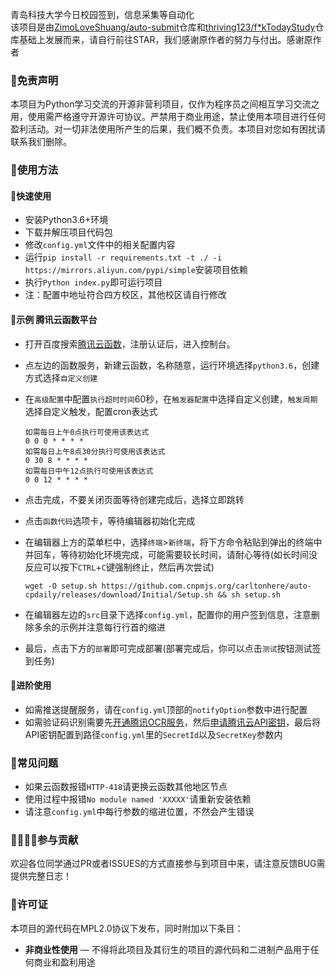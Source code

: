 青岛科技大学今日校园签到，信息采集等自动化  
该项目是由[ZimoLoveShuang/auto-submit](https://github.com/ZimoLoveShuang/auto-submit)仓库和[thriving123/f*kTodayStudy](https://github.com/thriving123/fuckTodayStudy)仓库基础上发展而来，请自行前往STAR，我们感谢原作者的努力与付出。感谢原作者
### 📃免责声明

本项目为Python学习交流的开源非营利项目，仅作为程序员之间相互学习交流之用，使用需严格遵守开源许可协议。严禁用于商业用途，禁止使用本项目进行任何盈利活动。对一切非法使用所产生的后果，我们概不负责。本项目对您如有困扰请联系我们删除。

### 📗使用方法

#### 🔑快速使用

 - 安装Python3.6+环境
 - 下载并解压项目代码包
 - 修改`config.yml`文件中的相关配置内容
 - 运行`pip install -r requirements.txt -t ./ -i https://mirrors.aliyun.com/pypi/simple`安装项目依赖
 - 执行`Python index.py`即可运行项目
 - 注：配置中地址符合四方校区，其他校区请自行修改

#### 📅示例 腾讯云函数平台

 - 打开百度搜索[腾讯云函数](https://console.cloud.tencent.com/scf/index?rid=1)，注册认证后，进入控制台。
 - 点左边的函数服务，新建云函数，名称随意，运行环境选择`python3.6`，创建方式选择`自定义创建`
 - 在`高级配置`中配置`执行超时时间`60秒，在`触发器配置`中选择自定义创建，`触发周期`选择自定义触发，配置cron表达式
	
	```
	如需每日上午0点执行可使用该表达式
	0 0 0 * * * *
	如需每日上午8点30分执行可使用该表达式
	0 30 8 * * * *
	如需每日中午12点执行可使用该表达式
	0 0 12 * * * *
	```
	
 - 点击完成，不要关闭页面等待创建完成后，选择立即跳转
 - 点击`函数代码`选项卡，等待编辑器初始化完成
 - 在编辑器上方的菜单栏中，选择`终端`>`新终端`，将下方命令粘贴到弹出的终端中并回车，等待初始化环境完成，可能需要较长时间，请耐心等待(如长时间没反应可以按下`CTRL`+`C`键强制终止，然后再次尝试)
	
	```
	wget -O setup.sh https://github.com.cnpmjs.org/carltonhere/auto-cpdaily/releases/download/Initial/Setup.sh && sh setup.sh
	```
	
 - 在编辑器左边的`src`目录下选择`config.yml`，配置你的用户签到信息，注意删除多余的示例并注意每行行首的缩进
 - 最后，点击下方的`部署`即可完成部署(部署完成后，你可以点击`测试`按钮测试签到任务)

#### 🔐进阶使用

- 如需推送提醒服务，请在`config.yml`顶部的`notifyOption`参数中进行配置
- 如需验证码识别需要先[开通腾讯OCR服务](https://console.cloud.tencent.com/ocr/overview)，然后[申请腾讯云API密钥](https://console.cloud.tencent.com/cam/capi)，最后将API密钥配置到路径`config.yml`里的`SecretId`以及`SecretKey`参数内

### 🔧常见问题

- 如果云函数报错`HTTP-418`请更换云函数其他地区节点
- 使用过程中报错`No module named 'XXXXX'`请重新安装依赖
- 请注意`config.yml`中每行参数的缩进位置，不然会产生错误

### 👨‍👨‍👦‍👦参与贡献

欢迎各位同学通过PR或者ISSUES的方式直接参与到项目中来，请注意反馈BUG需提供完整日志！

### 📜许可证

本项目的源代码在MPL2.0协议下发布，同时附加以下条目：
* **非商业性使用** — 不得将此项目及其衍生的项目的源代码和二进制产品用于任何商业和盈利用途
